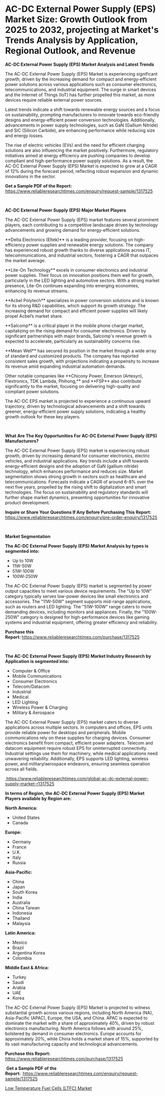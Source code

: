 <p><h1>AC-DC External Power Supply (EPS) Market Size: Growth Outlook from 2025 to 2032, projecting at Market's Trends Analysis by Application, Regional Outlook, and Revenue</h1></p><p><strong>AC-DC External Power Supply (EPS) Market Analysis and Latest Trends</strong></p>
<p><p>The AC-DC External Power Supply (EPS) Market is experiencing significant growth, driven by the increasing demand for compact and energy-efficient power solutions across various applications such as consumer electronics, telecommunications, and industrial equipment. The surge in smart devices and the Internet of Things (IoT) has further propelled this market, as more devices require reliable external power sources. </p><p>Latest trends indicate a shift towards renewable energy sources and a focus on sustainability, prompting manufacturers to innovate towards eco-friendly designs and energy-efficient power conversion technologies. Additionally, advancements in power supply technologies, such as GaN (Gallium Nitride) and SiC (Silicon Carbide), are enhancing performance while reducing size and energy losses.</p><p>The rise of electric vehicles (EVs) and the need for efficient charging solutions are also influencing the market positively. Furthermore, regulatory initiatives aimed at energy efficiency are pushing companies to develop compliant and high-performance power supply solutions. As a result, the AC-DC External Power Supply (EPS) Market is expected to grow at a CAGR of 12% during the forecast period, reflecting robust expansion and dynamic innovations in the sector.</p></p>
<p><strong>Get a Sample PDF of the Report:&nbsp;</strong> <a href="https://www.reliableresearchtimes.com/enquiry/request-sample/1317525?utm_campaign=2006&utm_medium=2&utm_source=Github&utm_content=ia&utm_term=14022025&utm_id=ac-dc-external-power-supply-eps">https://www.reliableresearchtimes.com/enquiry/request-sample/1317525</a></p>
<p>&nbsp;</p>
<p><strong>AC-DC External Power Supply (EPS) Major Market Players</strong></p>
<p><p>The AC-DC External Power Supply (EPS) market features several prominent players, each contributing to a competitive landscape driven by technology advancements and growing demand for energy-efficient solutions. </p><p>**Delta Electronics (Eltek)** is a leading provider, focusing on high-efficiency power supplies and renewable energy solutions. The company has experienced robust growth thanks to diverse applications across IT, telecommunications, and industrial sectors, fostering a CAGR that outpaces the market average.</p><p>**Lite-On Technology** excels in consumer electronics and industrial power supplies. Their focus on innovation positions them well for growth, particularly in the LED lighting and automotive sectors. With a strong market presence, Lite-On continues expanding into emerging economies, enhancing its revenue streams.</p><p>**Acbel Polytech** specializes in power conversion solutions and is known for its strong R&D capabilities, which support its growth strategy. The increasing demand for compact and efficient power supplies will likely propel Acbel’s market share.</p><p>**Salcomp** is a critical player in the mobile phone charger market, capitalizing on the rising demand for consumer electronics. Driven by significant partnerships with major brands, Salcomp's revenue growth is expected to accelerate, particularly as sustainability concerns rise.</p><p>**Mean Well** has secured its position in the market through a wide array of standard and customized products. The company has reported consistent sales growth, with projections indicating a propensity to increase its revenue amid expanding industrial automation demands.</p><p>Other notable companies like **Chicony Power, Emerson (Artesyn), Flextronics, TDK Lambda, Phihong,** and **FSP** also contribute significantly to the market, focusing on delivering high-quality and compliant power solutions.</p><p>The AC-DC EPS market is projected to experience a continuous upward trajectory, driven by technological advancements and a shift towards greener, energy-efficient power supply solutions, indicating a healthy growth outlook for these key players.</p></p>
<p>&nbsp;</p>
<p><strong>What Are The Key Opportunities For AC-DC External Power Supply (EPS) Manufacturers?</strong></p>
<p><p>The AC-DC External Power Supply (EPS) market is experiencing robust growth, driven by increasing demand for consumer electronics, electric vehicles, and industrial applications. Key trends include a shift towards energy-efficient designs and the adoption of GaN (gallium nitride) technology, which enhances performance and reduces size. Market segmentation shows strong growth in sectors such as healthcare and telecommunications. Forecasts indicate a CAGR of around 6-8% over the next five years, propelled by the rising shift to digitalization and smart technologies. The focus on sustainability and regulatory standards will further shape market dynamics, presenting opportunities for innovative product development.</p></p>
<p><strong>Inquire or Share Your Questions If Any Before Purchasing This Report:</strong> <a href="https://www.reliableresearchtimes.com/enquiry/pre-order-enquiry/1317525?utm_campaign=2006&utm_medium=2&utm_source=Github&utm_content=ia&utm_term=14022025&utm_id=ac-dc-external-power-supply-eps">https://www.reliableresearchtimes.com/enquiry/pre-order-enquiry/1317525</a></p>
<p>&nbsp;</p>
<p><strong>Market Segmentation</strong></p>
<p><strong>The AC-DC External Power Supply (EPS) Market Analysis by types is segmented into:</strong></p>
<p><ul><li>Up to 10W</li><li>11W-50W</li><li>51W-100W</li><li>100W-250W</li></ul></p>
<p><p>The AC-DC External Power Supply (EPS) market is segmented by power output capacities to meet various device requirements. The "Up to 10W" category typically serves low-power devices like small electronics and accessories. The "11W-50W" segment supports mid-range applications, such as routers and LED lighting. The "51W-100W" range caters to more demanding devices, including monitors and appliances. Finally, the "100W-250W" category is designed for high-performance devices like gaming systems and industrial equipment, offering greater efficiency and reliability.</p></p>
<p><strong>Purchase this Report:&nbsp;</strong><a href="https://www.reliableresearchtimes.com/purchase/1317525?utm_campaign=2006&utm_medium=2&utm_source=Github&utm_content=ia&utm_term=14022025&utm_id=ac-dc-external-power-supply-eps">https://www.reliableresearchtimes.com/purchase/1317525</a></p>
<p>&nbsp;</p>
<p><strong>The AC-DC External Power Supply (EPS) Market Industry Research by Application is segmented into:</strong></p>
<p><ul><li>Computer & Office</li><li>Mobile Communications</li><li>Consumer Electronics</li><li>Telecom/Datacom</li><li>Industrial</li><li>Medical</li><li>LED Lighting</li><li>Wireless Power & Charging</li><li>Military & Aerospace</li></ul></p>
<p><p>The AC-DC External Power Supply (EPS) market caters to diverse applications across multiple sectors. In computers and offices, EPS units provide reliable power for desktops and peripherals. Mobile communications rely on these supplies for charging devices. Consumer electronics benefit from compact, efficient power adapters. Telecom and datacom equipment require robust EPS for uninterrupted connectivity. Industrial settings use them for machinery, while medical applications need unwavering reliability. Additionally, EPS supports LED lighting, wireless power, and military/aerospace endeavors, ensuring seamless operation across all fields.</p></p>
<p><a href="https://www.reliableresearchtimes.com/global-ac-dc-external-power-supply-market-r1317525?utm_campaign=2006&utm_medium=2&utm_source=Github&utm_content=ia&utm_term=14022025&utm_id=ac-dc-external-power-supply-eps">&nbsp;https://www.reliableresearchtimes.com/global-ac-dc-external-power-supply-market-r1317525</a></p>
<p><strong>In terms of Region, the AC-DC External Power Supply (EPS) Market Players available by Region are:</strong></p>
<p>
    <p> <strong> North America: </strong>
        <ul>
            <li>United States</li>
            <li>Canada</li>
        </ul>
        </p> 
    <p> <strong> Europe: </strong>
        <ul>
            <li>Germany</li>
            <li>France</li>
            <li>U.K.</li>
            <li>Italy</li>
            <li>Russia</li>
        </ul>
        </p> 
    <p> <strong> Asia-Pacific: </strong>
        <ul>
            <li>China</li>
            <li>Japan</li>
            <li>South Korea</li>
            <li>India</li>
            <li>Australia</li>
            <li>China Taiwan</li>
            <li>Indonesia</li>
            <li>Thailand</li>
            <li>Malaysia</li>
        </ul>
        </p> 
    <p> <strong> Latin America: </strong>
        <ul>
            <li>Mexico</li>
            <li>Brazil</li>
            <li>Argentina Korea</li>
            <li>Colombia</li>
        </ul>
        </p> 
    <p> <strong> Middle East & Africa: </strong>
        <ul>
            <li>Turkey</li>
            <li>Saudi</li>
            <li>Arabia</li>
            <li>UAE</li>
            <li>Korea</li>
        </ul>
    </p>
    </p>
<p><p>The AC-DC External Power Supply (EPS) Market is projected to witness substantial growth across various regions, including North America (NA), Asia-Pacific (APAC), Europe, the USA, and China. APAC is expected to dominate the market with a share of approximately 40%, driven by robust electronics manufacturing. North America follows with around 25%, bolstered by demand in consumer electronics. Europe accounts for approximately 20%, while China holds a market share of 15%, supported by its vast manufacturing capacity and technological advancements.</p></p>
<p><strong>Purchase this Report: </strong><a href="https://www.reliableresearchtimes.com/purchase/1317525?utm_campaign=2006&utm_medium=2&utm_source=Github&utm_content=ia&utm_term=14022025&utm_id=ac-dc-external-power-supply-eps">https://www.reliableresearchtimes.com/purchase/1317525</a></p>
<p>&nbsp;<strong>Get a Sample PDF of the Report:&nbsp;&nbsp;</strong><a href="https://www.reliableresearchtimes.com/enquiry/request-sample/1317525?utm_campaign=2006&utm_medium=2&utm_source=Github&utm_content=ia&utm_term=14022025&utm_id=ac-dc-external-power-supply-eps">https://www.reliableresearchtimes.com/enquiry/request-sample/1317525</a></p>
<p><strong></strong></p>
<p><p><a href="https://github.com/bmorecock/Market-Research-Report-List-6/blob/main/low-temperature-fuel-cells-ltfc-market.md?utm_campaign=2006&utm_medium=2&utm_source=Github&utm_content=ia&utm_term=14022025&utm_id=ac-dc-external-power-supply-eps">Low Temperature Fuel Cells (LTFC) Market</a></p></p>